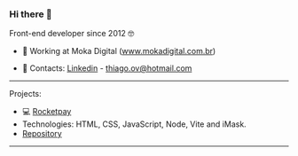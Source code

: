 ### Hi there 👋


Front-end developer since 2012 🤓

- 🔭 Working at Moka Digital (www.mokadigital.com.br)
<!--
- 🌱 I’m currently learning ReactJS
-->
- 📩 Contacts: <a href="https://www.linkedin.com/in/thiagoov/">Linkedin</a> - <a href="mailto:thiago.ov@hotmail.com"/>thiago.ov@hotmail.com</a>
<hr />

Projects:
- 💻 <a href="https://rocketpay-homepage.vercel.app/">Rocketpay</a>
- Technologies: HTML, CSS, JavaScript, Node, Vite and iMask.
- <a href="https://github.com/ThiagoBato/explorer-lab-01">Repository</a>
<hr />
